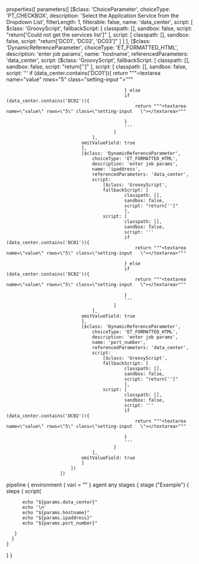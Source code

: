 properties([
                            parameters([
                                [$class: 'ChoiceParameter', 
                                    choiceType: 'PT_CHECKBOX', 
                                    description: 'Select the Application Service from the Dropdown List', 
                                    filterLength: 1, 
                                    filterable: false, 
                                    name: 'data_center', 
                                    script: [
                                        $class: 'GroovyScript', 
                                        fallbackScript: [
                                            classpath: [], 
                                            sandbox: false, 
                                            script: 
                                                "return['Could not get the services list']"
                                        ], 
                                        script: [
                                            classpath: [], 
                                            sandbox: false, 
                                            script: 
                                                "return['DC01', 'DC02', 'DC03']"
                                        ]
                                    ]
                                ],
                                [$class: 'DynamicReferenceParameter', 
                                    choiceType: 'ET_FORMATTED_HTML', 
                                    description: 'enter job params',
                                    name: 'hostname', 
                                    referencedParameters: 'data_center', 
                                    script: 
                                        [$class: 'GroovyScript', 
                                        fallbackScript: [
                                                classpath: [], 
                                                sandbox: false, 
                                                script: "return['']"
                                                ], 
                                        script: [
                                                classpath: [], 
                                                sandbox: false, 
                                                script: '''
                                                if (data_center.contains('DC01')){
                                                    return """<textarea name=\"value\" rows=\"5\" class=\"setting-input   \"></textarea>"""

                                                } else 
                                                if (data_center.contains('DC02')){
                                                    return """<textarea name=\"value\" rows=\"5\" class=\"setting-input   \"></textarea>"""

                                                }
                                                '''
                                            ] 
                                    ],
                                omitValueField: true
                                ],
                                [$class: 'DynamicReferenceParameter', 
                                    choiceType: 'ET_FORMATTED_HTML', 
                                    description: 'enter job params',
                                    name: 'ipaddress', 
                                    referencedParameters: 'data_center', 
                                    script: 
                                        [$class: 'GroovyScript', 
                                        fallbackScript: [
                                                classpath: [], 
                                                sandbox: false, 
                                                script: "return['']"
                                                ], 
                                        script: [
                                                classpath: [], 
                                                sandbox: false, 
                                                script: '''
                                                if (data_center.contains('DC01')){
                                                    return """<textarea name=\"value\" rows=\"5\" class=\"setting-input   \"></textarea>"""

                                                } else 
                                                if (data_center.contains('DC02')){
                                                    return """<textarea name=\"value\" rows=\"5\" class=\"setting-input   \"></textarea>"""

                                                }
                                                '''
                                            ] 
                                    ],
                                omitValueField: true
                                ],
                                [$class: 'DynamicReferenceParameter', 
                                    choiceType: 'ET_FORMATTED_HTML', 
                                    description: 'enter job params',
                                    name: 'port_number', 
                                    referencedParameters: 'data_center', 
                                    script: 
                                        [$class: 'GroovyScript', 
                                        fallbackScript: [
                                                classpath: [], 
                                                sandbox: false, 
                                                script: "return['']"
                                                ], 
                                        script: [
                                                classpath: [], 
                                                sandbox: false, 
                                                script: '''
                                                if (data_center.contains('DC02')){
                                                    return """<textarea name=\"value\" rows=\"5\" class=\"setting-input   \"></textarea>"""

                                                }
                                                '''
                                            ] 
                                    ],
                                omitValueField: true
                                ]                               
                            ])
                        ])
pipeline {
    environment {
         vari = ""
  }
  agent any
  stages {
      stage ("Example") {
        steps {
         script{

          echo "${params.data_center}"
          echo '\n'
          echo "${params.hostname}"
          echo "${params.ipaddress}"
          echo "${params.port_number}"
          
       }
      }
    }
  }
}
